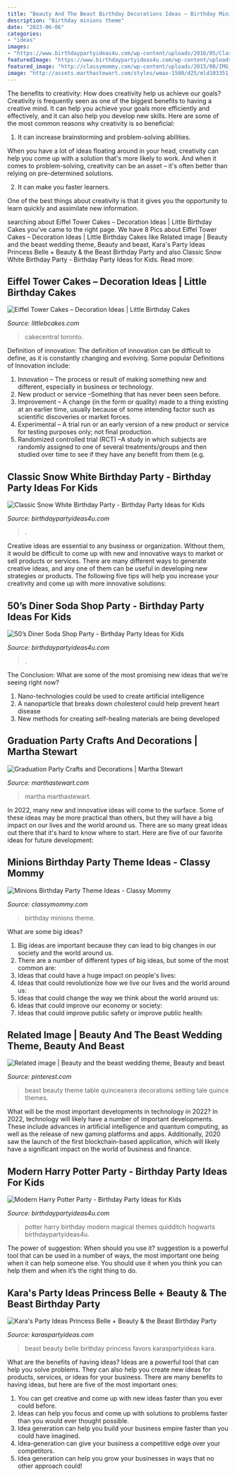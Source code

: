 ```yaml
---
title: "Beauty And The Beast Birthday Decorations Ideas ~ Birthday Minions Theme"
description: "Birthday minions theme"
date: "2023-06-06"
categories:
- "ideas"
images:
- "https://www.birthdaypartyideas4u.com/wp-content/uploads/2016/05/Classic-Snow-White-Birthday-Party-Treat-Table-600x800.jpg"
featuredImage: "https://www.birthdaypartyideas4u.com/wp-content/uploads/2016/05/Classic-Snow-White-Birthday-Party-Treat-Table-600x800.jpg"
featured_image: "http://classymommy.com/wp-content/uploads/2015/08/IMG_0598.jpg"
image: "http://assets.marthastewart.com/styles/wmax-1500/d25/mld103351_0608_medallions/mld103351_0608_medallions_sq.jpg?itok=TK-9XyK9"
---
```



The benefits to creativity: How does creativity help us achieve our goals?
Creativity is frequently seen as one of the biggest benefits to having a creative mind. It can help you achieve your goals more efficiently and effectively, and it can also help you develop new skills. Here are some of the most common reasons why creativity is so beneficial: 
1. It can increase brainstorming and problem-solving abilities.

When you have a lot of ideas floating around in your head, creativity can help you come up with a solution that's more likely to work. And when it comes to problem-solving, creativity can be an asset – it's often better than relying on pre-determined solutions. 

2. It can make you faster learners.

One of the best things about creativity is that it gives you the opportunity to learn quickly and assimilate new information.

	

		
searching about Eiffel Tower Cakes – Decoration Ideas | Little Birthday Cakes you've came to the right page. We have 8 Pics about Eiffel Tower Cakes – Decoration Ideas | Little Birthday Cakes like Related image | Beauty and the beast wedding theme, Beauty and beast, Kara&#039;s Party Ideas Princess Belle + Beauty &amp; the Beast Birthday Party and also Classic Snow White Birthday Party - Birthday Party Ideas for Kids. Read more:
		
    
## Eiffel Tower Cakes – Decoration Ideas | Little Birthday Cakes

<img loading=lazy src="https://www.littlebcakes.com/wp-content/uploads/2014/02/Eiffel-Tower-Cakes.jpg" onerror="this.onerror=null;this.src='https://tse3.mm.bing.net/th?id=OIP.E1NWIFR-xDAqPOcNOdadxgHaLD&amp;pid=15.1';" alt="Eiffel Tower Cakes – Decoration Ideas | Little Birthday Cakes">

_Source: littlebcakes.com_

>cakecentral toronto. 

	

Definition of innovation:
The definition of innovation can be difficult to define, as it is constantly changing and evolving. Some popular Definitions of Innovation include:
1. Innovation – The process or result of making something new and different, especially in business or technology.
2. New product or service –Something that has never been seen before.
3. Improvement – A change (in the form or quality) made to a thing existing at an earlier time, usually because of some intending factor such as scientific discoveries or market forces.
4. Experimental – A trial run or an early version of a new product or service for testing purposes only; not final production. 
5. Randomized controlled trial (RCT) –A study in which subjects are randomly assigned to one of several treatments/groups and then studied over time to see if they have any benefit from them (e.g.

    
## Classic Snow White Birthday Party - Birthday Party Ideas For Kids

<img loading=lazy src="https://www.birthdaypartyideas4u.com/wp-content/uploads/2016/05/Classic-Snow-White-Birthday-Party-Treat-Table-600x800.jpg" onerror="this.onerror=null;this.src='https://tse3.mm.bing.net/th?id=OIP.4sCVXMRfx2Epfu-wzQ7DbwHaJ4&amp;pid=15.1';" alt="Classic Snow White Birthday Party - Birthday Party Ideas for Kids">

_Source: birthdaypartyideas4u.com_

>. 

	

Creative ideas are essential to any business or organization. Without them, it would be difficult to come up with new and innovative ways to market or sell products or services. There are many different ways to generate creative ideas, and any one of them can be useful in developing new strategies or products. The following five tips will help you increase your creativity and come up with more innovative solutions: 

    
## 50’s Diner Soda Shop Party - Birthday Party Ideas For Kids

<img loading=lazy src="https://www.birthdaypartyideas4u.com/wp-content/uploads/2016/01/50’s-Diner-Soda-Shop-Party-candy-bar-550x830.jpg" onerror="this.onerror=null;this.src='https://tse3.mm.bing.net/th?id=OIP.CIiysHhR7qieR7w5ATa9OwHaLL&amp;pid=15.1';" alt="50’s Diner Soda Shop Party - Birthday Party Ideas for Kids">

_Source: birthdaypartyideas4u.com_

>. 

	

The Conclusion: What are some of the most promising new ideas that we're seeing right now?
1. Nano-technologies could be used to create artificial intelligence
2. A nanoparticle that breaks down cholesterol could help prevent heart disease
3. New methods for creating self-healing materials are being developed

    
## Graduation Party Crafts And Decorations | Martha Stewart

<img loading=lazy src="http://assets.marthastewart.com/styles/wmax-1500/d25/mld103351_0608_medallions/mld103351_0608_medallions_sq.jpg?itok=TK-9XyK9" onerror="this.onerror=null;this.src='https://tse3.mm.bing.net/th?id=OIP.aTVBcSQu-ORUQYHPEnt3LAHaHa&amp;pid=15.1';" alt="Graduation Party Crafts and Decorations | Martha Stewart">

_Source: marthastewart.com_

>martha marthastewart. 

	

In 2022, many new and innovative ideas will come to the surface. Some of these ideas may be more practical than others, but they will have a big impact on our lives and the world around us. There are so many great ideas out there that it's hard to know where to start. Here are five of our favorite ideas for future development:

    
## Minions Birthday Party Theme Ideas - Classy Mommy

<img loading=lazy src="http://classymommy.com/wp-content/uploads/2015/08/IMG_0598.jpg" onerror="this.onerror=null;this.src='https://tse1.mm.bing.net/th?id=OIP.9BjioKepljnWhUz8jmRmqAHaKX&amp;pid=15.1';" alt="Minions Birthday Party Theme Ideas - Classy Mommy">

_Source: classymommy.com_

>birthday minions theme. 

	

What are some big ideas?
1. Big ideas are important because they can lead to big changes in our society and the world around us.
2. There are a number of different types of big ideas, but some of the most common are: 
3. Ideas that could have a huge impact on people's lives: 
4. Ideas that could revolutionize how we live our lives and the world around us: 
5. Ideas that could change the way we think about the world around us: 
6. Ideas that could improve our economy or society: 
7. Ideas that could improve public safety or improve public health: 


    
## Related Image | Beauty And The Beast Wedding Theme, Beauty And Beast

<img loading=lazy src="https://i.pinimg.com/736x/df/7b/c4/df7bc499b27b7dfdba7e8bcebcdf4c4d.jpg" onerror="this.onerror=null;this.src='https://tse4.mm.bing.net/th?id=OIP.qUcxA39Uw-Dn8OTCidhivgHaLG&amp;pid=15.1';" alt="Related image | Beauty and the beast wedding theme, Beauty and beast">

_Source: pinterest.com_

>beast beauty theme table quinceanera decorations setting tale quince themes. 

	

What will be the most important developments in technology in 2022?
In 2022, technology will likely have a number of important developments. These include advances in artificial intelligence and quantum computing, as well as the release of new gaming platforms and apps. Additionally, 2020 saw the launch of the first blockchain-based application, which will likely have a significant impact on the world of business and finance.

    
## Modern Harry Potter Party - Birthday Party Ideas For Kids

<img loading=lazy src="https://www.birthdaypartyideas4u.com/wp-content/uploads/2016/04/Modern-Harry-Potter-Party-Hogwarts-Quidditch-Party-Ideas-550x785.jpg" onerror="this.onerror=null;this.src='https://tse3.mm.bing.net/th?id=OIP.yEG2Jny7Kd7CrQmdBlmTCQHaKk&amp;pid=15.1';" alt="Modern Harry Potter Party - Birthday Party Ideas for Kids">

_Source: birthdaypartyideas4u.com_

>potter harry birthday modern magical themes quidditch hogwarts birthdaypartyideas4u. 

	

The power of suggestion: When should you use it?
suggestion is a powerful tool that can be used in a number of ways, the most important one being when it can help someone else. You should use it when you think you can help them and when it’s the right thing to do.

    
## Kara&#039;s Party Ideas Princess Belle + Beauty &amp; The Beast Birthday Party

<img loading=lazy src="http://karaspartyideas.com/wp-content/uploads/2018/05/Princess-Belle-Beauty-the-Beast-Birthday-Party-via-Karas-Party-Ideas-KarasPartyIdeas.com12.jpg" onerror="this.onerror=null;this.src='https://tse2.mm.bing.net/th?id=OIP.CwECRQ_ONtBfTCFxVMlAHQHaKK&amp;pid=15.1';" alt="Kara&#039;s Party Ideas Princess Belle + Beauty &amp; the Beast Birthday Party">

_Source: karaspartyideas.com_

>beast beauty belle birthday princess favors karaspartyideas kara. 

	

What are the benefits of having ideas?
Ideas are a powerful tool that can help you solve problems. They can also help you create new ideas for products, services, or ideas for your business. There are many benefits to having ideas, but here are five of the most important ones: 
1. You can get creative and come up with new ideas faster than you ever could before. 
2. Ideas can help you focus and come up with solutions to problems faster than you would ever thought possible. 
3. Idea generation can help you build your business empire faster than you could have imagined. 
4. Idea-generation can give your business a competitive edge over your competitors.
5. Idea generation can help you grow your businesses in ways that no other approach could!

